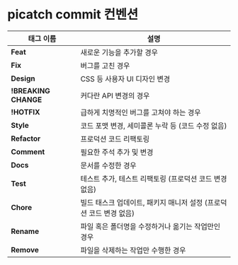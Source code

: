 # picatch commit 컨벤션
| 태그 이름           | 설명                                      |
|---------------------|-----------------------------------------|
| **Feat**           | 새로운 기능을 추가할 경우               |
| **Fix**            | 버그를 고친 경우                        |
| **Design**         | CSS 등 사용자 UI 디자인 변경            |
| **!BREAKING CHANGE** | 커다란 API 변경의 경우                 |
| **!HOTFIX**        | 급하게 치명적인 버그를 고쳐야 하는 경우 |
| **Style**          | 코드 포맷 변경, 세미콜론 누락 등 (코드 수정 없음) |
| **Refactor**       | 프로덕션 코드 리팩토링                  |
| **Comment**        | 필요한 주석 추가 및 변경               |
| **Docs**           | 문서를 수정한 경우                      |
| **Test**           | 테스트 추가, 테스트 리팩토링 (프로덕션 코드 변경 없음) |
| **Chore**          | 빌드 태스크 업데이트, 패키지 매니저 설정 (프로덕션 코드 변경 없음) |
| **Rename**         | 파일 혹은 폴더명을 수정하거나 옮기는 작업만인 경우 |
| **Remove**         | 파일을 삭제하는 작업만 수행한 경우       |

